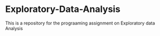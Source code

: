 # Exploratory-Data-Analysis

This is a repository for the prograaming assignment on Exploratory data Analysis
